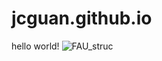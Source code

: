 # jcguan.github.io
hello world!
![FAU_struc](https://github.com/JcGuan/jcguan.github.io/assets/16717958/27e658a8-f53b-40d9-951c-98079d687804)
